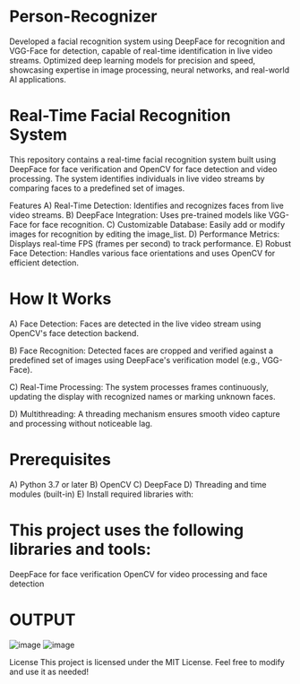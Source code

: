 # Person-Recognizer
Developed a facial recognition system using DeepFace for recognition and VGG-Face for detection, capable of real-time identification in live video streams. Optimized deep learning models for precision and speed, showcasing expertise in image processing, neural networks, and real-world AI applications.

# Real-Time Facial Recognition System
This repository contains a real-time facial recognition system built using DeepFace for face verification and OpenCV for face detection and video processing. The system identifies individuals in live video streams by comparing faces to a predefined set of images.

Features
A) Real-Time Detection: Identifies and recognizes faces from live video streams.
B) DeepFace Integration: Uses pre-trained models like VGG-Face for face recognition.
C) Customizable Database: Easily add or modify images for recognition by editing the image_list.
D) Performance Metrics: Displays real-time FPS (frames per second) to track performance.
E) Robust Face Detection: Handles various face orientations and uses OpenCV for efficient detection.

# How It Works
A) Face Detection:
   Faces are detected in the live video stream using OpenCV's face detection backend.

B) Face Recognition:
   Detected faces are cropped and verified against a predefined set of images using DeepFace's verification model (e.g., VGG-Face).

C) Real-Time Processing:
   The system processes frames continuously, updating the display with recognized names or marking unknown faces.

D) Multithreading:
   A threading mechanism ensures smooth video capture and processing without noticeable lag.

# Prerequisites
A) Python 3.7 or later
B) OpenCV
C) DeepFace
D) Threading and time modules (built-in)
E) Install required libraries with:


# This project uses the following libraries and tools:
  DeepFace for face verification
  OpenCV for video processing and face detection
# OUTPUT
![image](https://github.com/user-attachments/assets/662da5fd-7662-48ff-bc82-811c933840a5)
![image](https://github.com/user-attachments/assets/36c2b138-b4a6-4a3e-83a5-0d87f7b8b937)


License
This project is licensed under the MIT License. Feel free to modify and use it as needed!

